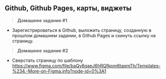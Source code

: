 
## Github, Github Pages, карты, виджеты

> **Домашнее задание #1**
- Зарегистрироваться в Github, выложить страницу, созданную в прошлом домашнем задании, в Github Pages и скинуть ссылку на страницу.

> **Домашнее задание #2**
- Сверстать страницу по шаблону https://www.figma.com/file/baQy8qaeJ6hRQfkpm6taqmTh/Templates-%234.-More-on-Figma.info?node-id=0%3A1

